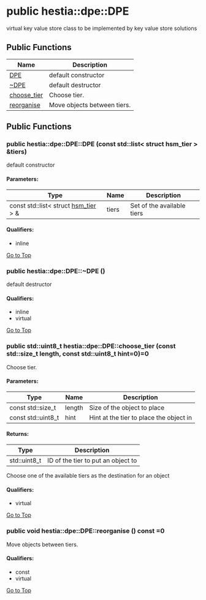# <a name='hestia-dpe-DPE' /> public hestia::dpe::DPE

virtual key value store class to be implemented by key value store solutions 




## Public Functions
| Name | Description | 
| ---- | ---- |
| [DPE](#hestia-dpe-DPE-DPE) | default constructor  |
| [~DPE](#hestia-dpe-DPE-~DPE) | default destructor  |
| [choose_tier](#hestia-dpe-DPE-choose_tier) | Choose tier.  |
| [reorganise](#hestia-dpe-DPE-reorganise) | Move objects between tiers.  |



## Public Functions
### <a name='hestia-dpe-DPE-DPE' /> public  hestia::dpe::DPE::DPE (const std::list< struct hsm_tier > &tiers)

default constructor 




#### Parameters: 
| Type | Name | Description | 
| ---- | ---- | ---- |
| const std::list< struct [hsm_tier][hestia-hsm_tier] > & | tiers | Set of the available tiers  |












#### Qualifiers: 
* inline


[Go to Top](#hestia-dpe-DPE)

### <a name='hestia-dpe-DPE-~DPE' /> public  hestia::dpe::DPE::~DPE ()

default destructor 








#### Qualifiers: 
* inline
* virtual


[Go to Top](#hestia-dpe-DPE)

### <a name='hestia-dpe-DPE-choose_tier' /> public std::uint8_t hestia::dpe::DPE::choose_tier (const std::size_t length, const std::uint8_t hint=0)=0

Choose tier. 




#### Parameters: 
| Type | Name | Description | 
| ---- | ---- | ---- |
| const std::size_t | length | Size of the object to place  |
| const std::uint8_t | hint | Hint at the tier to place the object in |

#### Returns: 
| Type | Description | 
| ---- | ---- |
| std::uint8_t | ID of the tier to put an object to  |







Choose one of the available tiers as the destination for an object




#### Qualifiers: 
* virtual


[Go to Top](#hestia-dpe-DPE)

### <a name='hestia-dpe-DPE-reorganise' /> public void hestia::dpe::DPE::reorganise () const =0

Move objects between tiers. 








#### Qualifiers: 
* const
* virtual


[Go to Top](#hestia-dpe-DPE)

[hestia-hsm_tier]:./../hsm_tier.md#hestia-hsm_tier

